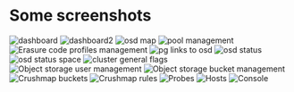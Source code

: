 Some screenshots
================

![dashboard](https://raw.github.com/inkscope/inkscope/master/screenshots/Screenshot-Status.png)
![dashboard2](https://raw.github.com/inkscope/inkscope/master/screenshots/Screenshot-Status2.png)
![osd map](https://raw.github.com/inkscope/inkscope/master/screenshots/Screenshot-OsdMap.png)
![pool management](https://raw.github.com/inkscope/inkscope/master/screenshots/Screenshot-PoolManagement.png)
![Erasure code profiles management](https://raw.github.com/inkscope/inkscope/master/screenshots/Screenshot-ErasueProfile.png)
![pg links to osd](https://raw.github.com/inkscope/inkscope/master/screenshots/Screenshot-Pg.png)
![osd status](https://raw.github.com/inkscope/inkscope/master/screenshots/Screenshot-OsdStatus.png)
![osd status space](https://raw.github.com/inkscope/inkscope/master/screenshots/Screenshot-OsdStatus2.png)
![cluster general flags](https://raw.github.com/inkscope/inkscope/master/screenshots/Screenshot-ClusterFlags.png
)
![Object storage user management](https://raw.github.com/inkscope/inkscope/master/screenshots/Screenshot-S3userManagement.png)
![Object storage bucket management](https://raw.github.com/inkscope/inkscope/master/screenshots/Screenshot-S3bucketManagement.png)
![Crushmap buckets](https://raw.github.com/inkscope/inkscope/master/screenshots/Screenshot-crushmap-buckets.png)
![Crushmap rules](https://raw.github.com/inkscope/inkscope/master/screenshots/Screenshot-crushmap-rules.png)
![Probes](https://raw.github.com/inkscope/inkscope/master/screenshots/Screenshot-Probes.png)
![Hosts](https://raw.github.com/inkscope/inkscope/master/screenshots/Screenshot-Hosts.png)
![Console](https://raw.github.com/inkscope/inkscope/master/screenshots/Screenshot-Console.png)
